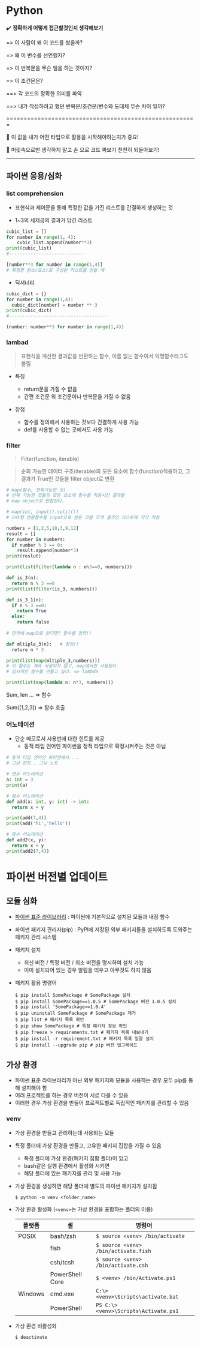 # Python

✔️ **정확하게 어떻게 접근할것인지 생각해보기**

=> 이 사람이 왜 이 코드를 썼을까?

=> 왜 이 변수를 선언했지?

=> 이 반복문을 무슨 일을 하는 것이지?

=> 이 조건문은?

==> 각 코드의 정확한 의미를 파악

==> 내가 작성하려고 했던 반복문/조건문/변수와 도대체 무슨 차이 일까?

=======================================================

📌 이 값을 내가 어떤 타입으로 활용을 시작해야하는지가 중요!

📌 머릿속으로만 생각하지 말고 손 으로 코드 짜보기 천천히 되돌아보기!

------

## 파이썬 응용/심화

### list comprehension

- 표현식과 제어문을 통해 특정한 값을 가진 리스트를 간결하게 생성하는 것

- 1~3의 세제곱의 결과가 담긴 리스트 

```python
cubic_list = []
for number in range(1, 4):
	cubic_list.append(number**3)
print(cubic_list)
#----------------------------

[number**3 for number in range(1,4)]
# 특정한 원소(요소)로 구성된 리스트를 만들 때 
```

- 딕셔너리

```python
cubic_dict = {}
for number in range(1,4):
  cubic_dict[number] = number ** 3
print(cubic_dict)
#-------------------------------------

(number: number**3 for number in range(1,4))
```

### lambad

> 표현식을 계산한 결과값을 반환하는 함수, 이름 없는 함수여서 익명함수라고도 불림

- 특징
  - return문을 가질 수 없음
  - 간편 조건문 외 조건문이나 반복문을 가질 수 없음

- 장점
  - 함수를 정의해서 사용하는 것보다 간결하게 사용 가능
  - def를 사용할 수 없는 곳에서도 사용 가능 

### filter

> Filter(function, iterable)

> 순회 가능한 데이터 구조(iterable)의 모든 요소에 함수(function)적용하고,  그 결과가 True인 것들을 filter object로 변환

```python
# map(함수, 반복가능한 것)
# 반복 가능한 것들의 모든 요소에 함수를 적용시킨 결과를 
# map object로 반환한다.

# map(int, input().split())
# int형 변환함수를 input으로 받은 것을 쪼객 결과인 리스트에 각각 적용

numbers = [1,2,5,10,3,9,12]
result = []
for number in numbers:
  if number % 3 == 0:
    result.append(number*3)
print(reslut)

print(list(filter(lambda n : n%3==0, numbers)))

def is_3(n):
  return n % 3 ==0
print(list(filter(is_3, numbers)))

def is_3_1(n):
  if n % 3 ==0:
    return True
  else:
    return false
  
# 만약에 map으로 쓴다면? 함수를 정의!!

def mltiple_3(n):   # 정의!! 
  reture n * 3

print(list(map(mltiple_3,numbers)))
# 이 함수는 계속 사용되지 않고, map에서만 사용된다.
# 임시적인 함수를 만들고 싶다. => lambda

print(list(map(lambda n: n*3, numbers)))
```

Sum, len ... => 함수

Sum([1,2,3])  => 함수 호출

### 어노테이션

- 단순 메모로서 사용번에 대한 힌트를 제공
  - 동적 타입 언어인 파이썬을 정적 타입으로 확정시켜주는 것은 아님

```python
# 동적 타입 언어인 파이썬에서....
# 그냥 힌트.. 그냥 노트 

# 변수 어노테이션
a: int = 3
print(a)

# 함수 어노테이션 
def add(x: int, y: int) -> int:
  return x + y

print(add(7,4))
print(add('hi','hello'))

# 함수 어노테이션
def add2(x, y):
  return x + y
print(add2(7,4))
```

# 파이썬 버전별 업데이트

## 모듈 심화

- [파이썬 표준 라이브러리](https://docs.python.org/ko/3/library/index.html) : 파이썬에 기본적으로 설치된 모듈과 내장 함수

- 파이썬 패키지 관리자(pip) : PyPI에 저장된 외부 패키지들을 설치하도록 도와주는 패키지 관리 시스템

- 패키지 설치

  - 최신 버전 / 특정 버전 / 최소 버전을 명시하여 설치 가능
  - 이미 설치되어 있는 경우 알림을 띄우고 아무것도 하지 않음

- 패키지 활용 명령어

  ```
  $ pip install SomePackage # SomePackage 설치
  $ pip install SomePackage==1.0.5 # SomePackage 버전 1.0.5 설치
  $ pip install 'SomePackage>=1.0.4'
  $ pip uninstall SomePackage # SomePackage 제거
  $ pip list # 패키지 목록 확인
  $ pip show SomePackage # 특정 패키지 정보 확인
  $ pip freeze > requirements.txt # 패키지 목록 내보내기
  $ pip install -r requirement.txt # 패키지 목록 일괄 설치
  $ pip install --upgrade pip # pip 버전 업그레이드
  ```

## 가상 환경

- 파이썬 표준 라이브러리가 아닌 외부 패키지와 모듈을 사용하는 경우 모두 pip를 통해 설치해야 함
- 여러 프로젝트를 하는 경우 버전이 서로 다를 수 있음
- 이러한 경우 가상 환경을 만들어 프로젝트별로 독립적인 패키지를 관리할 수 있음

### venv

- 가상 환경을 만들고 관리하는데 사용되는 모듈

- 특정 폴더에 가상 환경을 만들고, 고유한 패키지 집합을 가질 수 있음

  - 특정 폴더에 가상 환경(패키지 집합 폴더)이 있고
  - bash같은 실행 환경에서 활성화 시키면
  - 해당 폴더에 있는 패키지를 관리 및 사용 가능

- 가상 환경을 생성하면 해당 폴더에 별도의 파이썬 패키지가 설치됨

  ```
  $ python -m venv <folder_name>
  ```

- 가상 환경 활성화 (`<venv>`는 가상 환경을 포함하는 폴더의 이름)

  | 플랫폼  | 셸              | 명령어                                |
  | ------- | --------------- | ------------------------------------- |
  | POSIX   | bash/zsh        | `$ source <venv> /bin/activate`       |
  |         | fish            | `$ source <venv> /bin/activate.fish`  |
  |         | csh/tcsh        | `$ source <venv> /bin/activate.csh`   |
  |         | PowerShell Core | `$ <venv> /bin/Activate.ps1`          |
  | Windows | cmd.exe         | `C:\> <venv>\Scripts\activate.bat`    |
  |         | PowerShell      | `PS C:\> <venv>\Scripts\Activate.ps1` |

- 가상 환경 비활성화

  `$ deactivate`